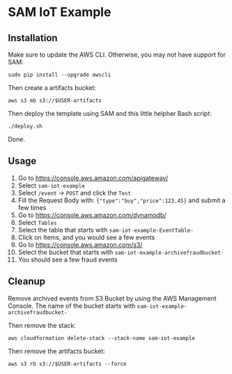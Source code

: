 # SAM IoT Example

## Installation

Make sure to update the AWS CLI. Otherwise, you may not have support for SAM:

```
sudo pip install --upgrade awscli
```

Then create a artifacts bucket:

```
aws s3 mb s3://$USER-artifacts
```

Then deploy the template using SAM and this little helpher Bash script:

```
./deploy.sh
```

Done.

## Usage

1. Go to https://console.aws.amazon.com/apigateway/ 
2. Select `sam-iot-example`
3. Select `/event` -> `POST` and click the `Test`
4. Fill the Request Body with: `{"type":"buy","price":123.45}` and submit a few times
5. Go to https://console.aws.amazon.com/dynamodb/
6. Select `Tables`
7. Select the table that starts with `sam-iot-example-EventTable-`
8. Click on Items, and you would see a few events
9. Go to https://console.aws.amazon.com/s3/
10. Select the bucket that starts with `sam-iot-example-archivefraudbucket-`
11. You should see a few fraud events

## Cleanup

Remove archived events from S3 Bucket by using the AWS Management Console. The name of the bucket starts with `sam-iot-example-archivefraudbucket-`

Then remove the stack:

```
aws cloudformation delete-stack --stack-name sam-iot-example
```

Then remove the artifacts bucket:

```
aws s3 rb s3://$USER-artifacts --force
```